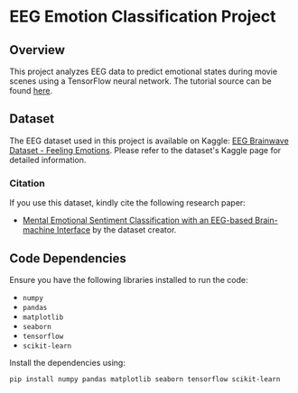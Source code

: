 # EEG Emotion Classification Project

## Overview

This project analyzes EEG data to predict emotional states during movie scenes using a TensorFlow neural network. The tutorial source can be found [here](https://www.youtube.com/watch?v=IAQdqaoHrfE).

## Dataset

The EEG dataset used in this project is available on Kaggle: [EEG Brainwave Dataset - Feeling Emotions](https://www.kaggle.com/datasets/birdy654/eeg-brainwave-dataset-feeling-emotions/data). Please refer to the dataset's Kaggle page for detailed information.

### Citation

If you use this dataset, kindly cite the following research paper:
- [Mental Emotional Sentiment Classification with an EEG-based Brain-machine Interface](https://www.researchgate.net/publication/329403546_Mental_Emotional_Sentiment_Classification_with_an_EEG-based_Brain-machine_Interface) by the dataset creator.

## Code Dependencies

Ensure you have the following libraries installed to run the code:

- `numpy`
- `pandas`
- `matplotlib`
- `seaborn`
- `tensorflow`
- `scikit-learn`

Install the dependencies using:

```bash
pip install numpy pandas matplotlib seaborn tensorflow scikit-learn
